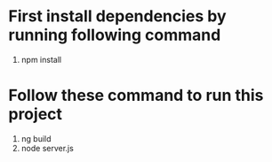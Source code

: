 # First install dependencies by running following command
1. npm install

# Follow these command to run this project
1. ng build
2. node server.js
